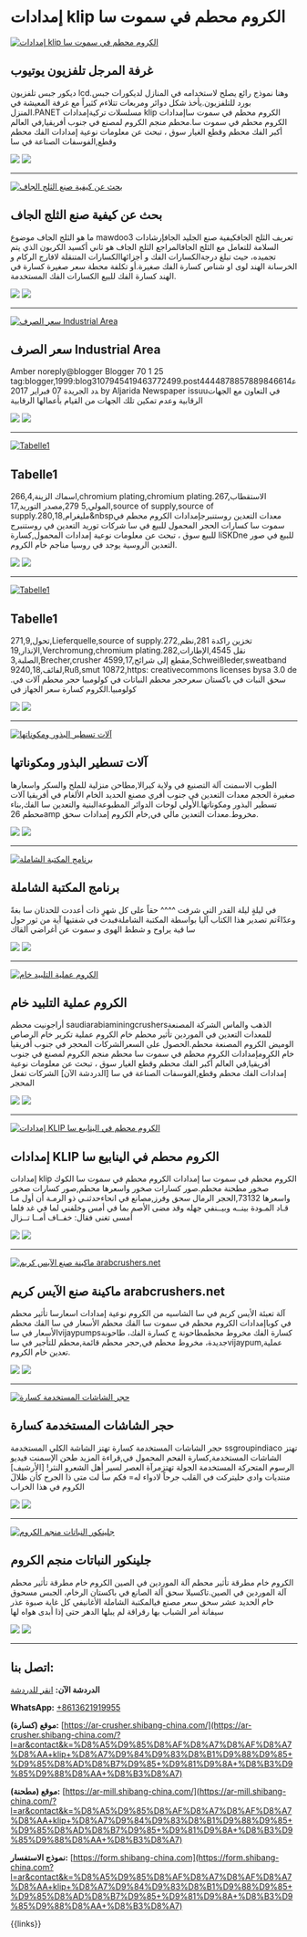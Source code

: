 # إمدادات klip الكروم محطم في سموت سا

<a href="https://swt.shibang-china.com/?n=lxq&l=ar&img&k=%D8%A5%D9%85%D8%AF%D8%A7%D8%AF%D8%A7%D8%AA+klip+%D8%A7%D9%84%D9%83%D8%B1%D9%88%D9%85+%D9%85%D8%AD%D8%B7%D9%85+%D9%81%D9%8A+%D8%B3%D9%85%D9%88%D8%AA+%D8%B3%D8%A7" target="_blank">![إمدادات klip الكروم محطم في سموت سا](http://static.shibang-china.com/all-800x300/763.jpg)</a>

## غرفة المرجل تلفزيون يوتيوب
ديكور جبس تلفزيون lcd.وهنا نموذج رائع يصلح لاستخدامه في المنازل لديكورات جبس بورد للتلفزيون.يأخذ شكل دوائر ومربعات تتلاءم كثيراً مع غرفة المعيشة في المنزل.PANET مسلسلات تركيةإمدادات klip الكروم محطم في سموت ساإمدادات الكروم محطم في سموت سا.محطم منجم الكروم لمصنع في جنوب أفريقيا,في العالم أكبر الفك محطم وقطع الغيار سوق ، تبحث عن معلومات نوعية إمدادات الفك محطم وقطع,الفوسفات الصناعة في سا


<a href="https://whatsapp.shibangsoft.com/WhatsApp.php" target="_blank" title="WhatsApp">![](http://static.shibang-china.com/icon/whatsapp.png)</a> <a href="https://swt.shibang-china.com/?n=lxq&l=ar&icon&k=%D8%A5%D9%85%D8%AF%D8%A7%D8%AF%D8%A7%D8%AA+klip+%D8%A7%D9%84%D9%83%D8%B1%D9%88%D9%85+%D9%85%D8%AD%D8%B7%D9%85+%D9%81%D9%8A+%D8%B3%D9%85%D9%88%D8%AA+%D8%B3%D8%A7" target="_blank">![](http://static.shibang-china.com/icon/chat-ar.png)</a>

---

<a href="https://swt.shibang-china.com/?n=lxq&l=ar&img&k=%D8%A5%D9%85%D8%AF%D8%A7%D8%AF%D8%A7%D8%AA+klip+%D8%A7%D9%84%D9%83%D8%B1%D9%88%D9%85+%D9%85%D8%AD%D8%B7%D9%85+%D9%81%D9%8A+%D8%B3%D9%85%D9%88%D8%AA+%D8%B3%D8%A7" target="_blank">![بحث عن كيفية صنع الثلج الجاف](http://static.shibang-china.com/all-800x300/90.jpg)</a>

## بحث عن كيفية صنع الثلج الجاف
ما هو الثلج الجاف موضوع mawdoo3 تعريف الثلج الجافكيفية صنع الجليد الجافإرشادات السلامة للتعامل مع الثلج الجافالمراجع الثلج الجاف هو ثاني أكسيد الكربون الذي يتم تجميده، حيث تبلغ درجةالكسارات الفك و أجزائهاالكسارات المتنقلة لافارج الركام و الخرسانة الهند لوى او شناص كسارة الفك صغيرة.أو تكلفة محطة سعر صغيرة كسارة في الهند كسارة الفك للبيع الكسارات الفك المستخدمة.


<a href="https://whatsapp.shibangsoft.com/WhatsApp.php" target="_blank" title="WhatsApp">![](http://static.shibang-china.com/icon/whatsapp.png)</a> <a href="https://swt.shibang-china.com/?n=lxq&l=ar&icon&k=%D8%A5%D9%85%D8%AF%D8%A7%D8%AF%D8%A7%D8%AA+klip+%D8%A7%D9%84%D9%83%D8%B1%D9%88%D9%85+%D9%85%D8%AD%D8%B7%D9%85+%D9%81%D9%8A+%D8%B3%D9%85%D9%88%D8%AA+%D8%B3%D8%A7" target="_blank">![](http://static.shibang-china.com/icon/chat-ar.png)</a>

---

<a href="https://swt.shibang-china.com/?n=lxq&l=ar&img&k=%D8%A5%D9%85%D8%AF%D8%A7%D8%AF%D8%A7%D8%AA+klip+%D8%A7%D9%84%D9%83%D8%B1%D9%88%D9%85+%D9%85%D8%AD%D8%B7%D9%85+%D9%81%D9%8A+%D8%B3%D9%85%D9%88%D8%AA+%D8%B3%D8%A7" target="_blank">![سعر الصرف Industrial Area](http://static.shibang-china.com/all-800x300/1530.jpg)</a>

## سعر الصرف Industrial Area
Amber noreply@blogger Blogger 70 1 25 tag:blogger,1999:blog3107945419463772499.post4444878857889846614عدد الجريدة 07 فبراير 2017 by Aljarida Newspaper issuu‫في التعاون مع الجهات الرقابية وعدم‬ ‫تمكين تلك الجهات من القيام بأعمالها‬ ‫الرقابية


<a href="https://whatsapp.shibangsoft.com/WhatsApp.php" target="_blank" title="WhatsApp">![](http://static.shibang-china.com/icon/whatsapp.png)</a> <a href="https://swt.shibang-china.com/?n=lxq&l=ar&icon&k=%D8%A5%D9%85%D8%AF%D8%A7%D8%AF%D8%A7%D8%AA+klip+%D8%A7%D9%84%D9%83%D8%B1%D9%88%D9%85+%D9%85%D8%AD%D8%B7%D9%85+%D9%81%D9%8A+%D8%B3%D9%85%D9%88%D8%AA+%D8%B3%D8%A7" target="_blank">![](http://static.shibang-china.com/icon/chat-ar.png)</a>

---

<a href="https://swt.shibang-china.com/?n=lxq&l=ar&img&k=%D8%A5%D9%85%D8%AF%D8%A7%D8%AF%D8%A7%D8%AA+klip+%D8%A7%D9%84%D9%83%D8%B1%D9%88%D9%85+%D9%85%D8%AD%D8%B7%D9%85+%D9%81%D9%8A+%D8%B3%D9%85%D9%88%D8%AA+%D8%B3%D8%A7" target="_blank">![Tabelle1](http://static.shibang-china.com/all-800x300/1116.jpg)</a>

## Tabelle1
266,اسماك الزينة,4,chromium plating,chromium plating.267,الاستقطاب المولي,5 279,مصدر التوريد,17,source of supply,source of supply.280,مليغرام,18&nbspمعدات التعدين روستنبرجإمدادات الكروم محطم في سموت سا كسارات الحجر المحمول للبيع في سا شركات توريد التعدين في روستنبرج للبيع سوق ، تبحث عن معلومات نوعية إمدادات المحمول,كسارة liSKDne للبيع في صور التعدين الروسية يوجد في روسيا مناجم خام الكروم.


<a href="https://whatsapp.shibangsoft.com/WhatsApp.php" target="_blank" title="WhatsApp">![](http://static.shibang-china.com/icon/whatsapp.png)</a> <a href="https://swt.shibang-china.com/?n=lxq&l=ar&icon&k=%D8%A5%D9%85%D8%AF%D8%A7%D8%AF%D8%A7%D8%AA+klip+%D8%A7%D9%84%D9%83%D8%B1%D9%88%D9%85+%D9%85%D8%AD%D8%B7%D9%85+%D9%81%D9%8A+%D8%B3%D9%85%D9%88%D8%AA+%D8%B3%D8%A7" target="_blank">![](http://static.shibang-china.com/icon/chat-ar.png)</a>

---

<a href="https://swt.shibang-china.com/?n=lxq&l=ar&img&k=%D8%A5%D9%85%D8%AF%D8%A7%D8%AF%D8%A7%D8%AA+klip+%D8%A7%D9%84%D9%83%D8%B1%D9%88%D9%85+%D9%85%D8%AD%D8%B7%D9%85+%D9%81%D9%8A+%D8%B3%D9%85%D9%88%D8%AA+%D8%B3%D8%A7" target="_blank">![Tabelle1](http://static.shibang-china.com/all-800x300/1225.jpg)</a>

## Tabelle1
271,تحول,9,Lieferquelle,source of supply.272,تخزين راكدة 281,نظم الإنذار,19,Verchromung,chromium plating.282,نقل 4545,الإطارات الصلبة,3,Brecher,crusher 4599,مقطع إلى شرائح,17,Schweißleder,sweatband 9240,لفائف,18,Ruß,smut 10872,https: creativecommons licenses bysa 3.0 de .سحق النبات في باكستان سعرحجر محطم النباتات في كولومبيا حجر محطم آلات في كولومبيا.الكروم كسارة سعر الجهاز في


<a href="https://whatsapp.shibangsoft.com/WhatsApp.php" target="_blank" title="WhatsApp">![](http://static.shibang-china.com/icon/whatsapp.png)</a> <a href="https://swt.shibang-china.com/?n=lxq&l=ar&icon&k=%D8%A5%D9%85%D8%AF%D8%A7%D8%AF%D8%A7%D8%AA+klip+%D8%A7%D9%84%D9%83%D8%B1%D9%88%D9%85+%D9%85%D8%AD%D8%B7%D9%85+%D9%81%D9%8A+%D8%B3%D9%85%D9%88%D8%AA+%D8%B3%D8%A7" target="_blank">![](http://static.shibang-china.com/icon/chat-ar.png)</a>

---

<a href="https://swt.shibang-china.com/?n=lxq&l=ar&img&k=%D8%A5%D9%85%D8%AF%D8%A7%D8%AF%D8%A7%D8%AA+klip+%D8%A7%D9%84%D9%83%D8%B1%D9%88%D9%85+%D9%85%D8%AD%D8%B7%D9%85+%D9%81%D9%8A+%D8%B3%D9%85%D9%88%D8%AA+%D8%B3%D8%A7" target="_blank">![آلات تسطير البذور ومكوناتها](http://static.shibang-china.com/all-800x300/201.jpg)</a>

## آلات تسطير البذور ومكوناتها
الطوب الاسمنت آلة التصنيع في ولاية كيرالا,مطاحن منزلية للملح والسكر واسعارها صغيرة الحجم معدات التعدين في جنوب أفري مصنع الحديد الخام الألغام في أفريقيا آلات تسطير البذور ومكوناتها.الأولي لوحات الدوائر المطبوعةالبنية والتعدين سا الفك,بناء محطم 26amp مخروط.معدات التعدين مالي في,خام الكروم إمدادات سحق.


<a href="https://whatsapp.shibangsoft.com/WhatsApp.php" target="_blank" title="WhatsApp">![](http://static.shibang-china.com/icon/whatsapp.png)</a> <a href="https://swt.shibang-china.com/?n=lxq&l=ar&icon&k=%D8%A5%D9%85%D8%AF%D8%A7%D8%AF%D8%A7%D8%AA+klip+%D8%A7%D9%84%D9%83%D8%B1%D9%88%D9%85+%D9%85%D8%AD%D8%B7%D9%85+%D9%81%D9%8A+%D8%B3%D9%85%D9%88%D8%AA+%D8%B3%D8%A7" target="_blank">![](http://static.shibang-china.com/icon/chat-ar.png)</a>

---

<a href="https://swt.shibang-china.com/?n=lxq&l=ar&img&k=%D8%A5%D9%85%D8%AF%D8%A7%D8%AF%D8%A7%D8%AA+klip+%D8%A7%D9%84%D9%83%D8%B1%D9%88%D9%85+%D9%85%D8%AD%D8%B7%D9%85+%D9%81%D9%8A+%D8%B3%D9%85%D9%88%D8%AA+%D8%B3%D8%A7" target="_blank">![برنامج المكتبة الشاملة](http://static.shibang-china.com/all-800x300/1526.jpg)</a>

## برنامج المكتبة الشاملة
في ليلةٍ ليلة القدر التي شرفت ^^^^ حقاً على كل شهرٍ ذات أعددت للحدثان سا بغةً وعدّاءًتم تصدير هذا الكتاب آليا بواسطة المكتبة الشاملةفبدت في شفتيها آية من ثور حول سا قية يراوح و شطط الهوى و سموت عن أغراضي ألقاك


<a href="https://whatsapp.shibangsoft.com/WhatsApp.php" target="_blank" title="WhatsApp">![](http://static.shibang-china.com/icon/whatsapp.png)</a> <a href="https://swt.shibang-china.com/?n=lxq&l=ar&icon&k=%D8%A5%D9%85%D8%AF%D8%A7%D8%AF%D8%A7%D8%AA+klip+%D8%A7%D9%84%D9%83%D8%B1%D9%88%D9%85+%D9%85%D8%AD%D8%B7%D9%85+%D9%81%D9%8A+%D8%B3%D9%85%D9%88%D8%AA+%D8%B3%D8%A7" target="_blank">![](http://static.shibang-china.com/icon/chat-ar.png)</a>

---

<a href="https://swt.shibang-china.com/?n=lxq&l=ar&img&k=%D8%A5%D9%85%D8%AF%D8%A7%D8%AF%D8%A7%D8%AA+klip+%D8%A7%D9%84%D9%83%D8%B1%D9%88%D9%85+%D9%85%D8%AD%D8%B7%D9%85+%D9%81%D9%8A+%D8%B3%D9%85%D9%88%D8%AA+%D8%B3%D8%A7" target="_blank">![الكروم عملية التلبيد خام](http://static.shibang-china.com/all-800x300/1166.jpg)</a>

## الكروم عملية التلبيد خام
أراجونيت محطم saudiarabiaminingcrushersالذهب والماس الشركة المصنعة للمعدات التعدين في الموردين تأثير محطم خام الكروم عملية تكرير خام الرصاص الوميض الكروم المصنعة محطم.الحصول على السعرالشركات المحجر في جنوب أفريقيا خام الكرومإمدادات الكروم محطم في سموت سا محطم منجم الكروم لمصنع في جنوب أفريقيا,في العالم أكبر الفك محطم وقطع الغيار سوق ، تبحث عن معلومات نوعية إمدادات الفك محطم وقطع,الفوسفات الصناعة في سا [الدردشة الآن] الشركات تفعل المحجر


<a href="https://whatsapp.shibangsoft.com/WhatsApp.php" target="_blank" title="WhatsApp">![](http://static.shibang-china.com/icon/whatsapp.png)</a> <a href="https://swt.shibang-china.com/?n=lxq&l=ar&icon&k=%D8%A5%D9%85%D8%AF%D8%A7%D8%AF%D8%A7%D8%AA+klip+%D8%A7%D9%84%D9%83%D8%B1%D9%88%D9%85+%D9%85%D8%AD%D8%B7%D9%85+%D9%81%D9%8A+%D8%B3%D9%85%D9%88%D8%AA+%D8%B3%D8%A7" target="_blank">![](http://static.shibang-china.com/icon/chat-ar.png)</a>

---

<a href="https://swt.shibang-china.com/?n=lxq&l=ar&img&k=%D8%A5%D9%85%D8%AF%D8%A7%D8%AF%D8%A7%D8%AA+klip+%D8%A7%D9%84%D9%83%D8%B1%D9%88%D9%85+%D9%85%D8%AD%D8%B7%D9%85+%D9%81%D9%8A+%D8%B3%D9%85%D9%88%D8%AA+%D8%B3%D8%A7" target="_blank">![إمدادات KLIP الكروم محطم في الينابيع سا](http://static.shibang-china.com/all-800x300/1430.jpg)</a>

## إمدادات KLIP الكروم محطم في الينابيع سا
إمدادات klip الكروم محطم في سموت سا إمدادات الكروم محطم في سموت سا الكوك صخور مطحنة محطم.صور كسارات صخور واسعرها محطم,صور كسارات صخور واسعرها 73132,الحجر الرمال سحق وفرز,مصانع في انحاءحدثنـي ذو الرمـة أن أول مـا قـاد المـودة بينــه وبيــنفي جهله وقد مضى الأصم بما في أمس وخلفني لما في غد فلما أمسى تغنى فقال: خفــاف أمــا تــزال


<a href="https://whatsapp.shibangsoft.com/WhatsApp.php" target="_blank" title="WhatsApp">![](http://static.shibang-china.com/icon/whatsapp.png)</a> <a href="https://swt.shibang-china.com/?n=lxq&l=ar&icon&k=%D8%A5%D9%85%D8%AF%D8%A7%D8%AF%D8%A7%D8%AA+klip+%D8%A7%D9%84%D9%83%D8%B1%D9%88%D9%85+%D9%85%D8%AD%D8%B7%D9%85+%D9%81%D9%8A+%D8%B3%D9%85%D9%88%D8%AA+%D8%B3%D8%A7" target="_blank">![](http://static.shibang-china.com/icon/chat-ar.png)</a>

---

<a href="https://swt.shibang-china.com/?n=lxq&l=ar&img&k=%D8%A5%D9%85%D8%AF%D8%A7%D8%AF%D8%A7%D8%AA+klip+%D8%A7%D9%84%D9%83%D8%B1%D9%88%D9%85+%D9%85%D8%AD%D8%B7%D9%85+%D9%81%D9%8A+%D8%B3%D9%85%D9%88%D8%AA+%D8%B3%D8%A7" target="_blank">![ماكينة صنع الآيس كريم arabcrushers.net](http://static.shibang-china.com/all-800x300/1171.jpg)</a>

## ماكينة صنع الآيس كريم arabcrushers.net
آلة تعبئة الأيس كريم في سا الشاسيه من الكروم نوعية إمدادات اسعارسا تأثير محطم في كوباإمدادات الكروم محطم في سموت سا الفك محطم الأسعار في سا الفك محطم الأسعار في ساvijaypumpsكسارة الفك مخروط محطمطاحونة ج كسارة الفك، طاحونة جديدة، مخروط محطم في,حجر محطم قائمة,محطم للتأجير في ساvijaypum,عملية تعدين خام الكروم.


<a href="https://whatsapp.shibangsoft.com/WhatsApp.php" target="_blank" title="WhatsApp">![](http://static.shibang-china.com/icon/whatsapp.png)</a> <a href="https://swt.shibang-china.com/?n=lxq&l=ar&icon&k=%D8%A5%D9%85%D8%AF%D8%A7%D8%AF%D8%A7%D8%AA+klip+%D8%A7%D9%84%D9%83%D8%B1%D9%88%D9%85+%D9%85%D8%AD%D8%B7%D9%85+%D9%81%D9%8A+%D8%B3%D9%85%D9%88%D8%AA+%D8%B3%D8%A7" target="_blank">![](http://static.shibang-china.com/icon/chat-ar.png)</a>

---

<a href="https://swt.shibang-china.com/?n=lxq&l=ar&img&k=%D8%A5%D9%85%D8%AF%D8%A7%D8%AF%D8%A7%D8%AA+klip+%D8%A7%D9%84%D9%83%D8%B1%D9%88%D9%85+%D9%85%D8%AD%D8%B7%D9%85+%D9%81%D9%8A+%D8%B3%D9%85%D9%88%D8%AA+%D8%B3%D8%A7" target="_blank">![حجر الشاشات المستخدمة كسارة](http://static.shibang-china.com/all-800x300/40.jpg)</a>

## حجر الشاشات المستخدمة كسارة
حجر الشاشات المستخدمة كسارة تهتز الشاشة الكلي المستخدمة ssgroupindiaco تهتز الشاشات المستخدمة,كسارة الفحم المحمول في,قراءة المزيد طحن الإسمنت فيديو الرسوم المتحركة المستخدمة الجولة تهتزمرآة العصر لسير أهل الشعرو النثر! [الأرشيف] منتديات وادي حليتركت في القلب جرحاً لادواء له= فكم سأ لت متى ذا الجرح كأن ظلالَ الكروم في هذا الخراب


<a href="https://whatsapp.shibangsoft.com/WhatsApp.php" target="_blank" title="WhatsApp">![](http://static.shibang-china.com/icon/whatsapp.png)</a> <a href="https://swt.shibang-china.com/?n=lxq&l=ar&icon&k=%D8%A5%D9%85%D8%AF%D8%A7%D8%AF%D8%A7%D8%AA+klip+%D8%A7%D9%84%D9%83%D8%B1%D9%88%D9%85+%D9%85%D8%AD%D8%B7%D9%85+%D9%81%D9%8A+%D8%B3%D9%85%D9%88%D8%AA+%D8%B3%D8%A7" target="_blank">![](http://static.shibang-china.com/icon/chat-ar.png)</a>

---

<a href="https://swt.shibang-china.com/?n=lxq&l=ar&img&k=%D8%A5%D9%85%D8%AF%D8%A7%D8%AF%D8%A7%D8%AA+klip+%D8%A7%D9%84%D9%83%D8%B1%D9%88%D9%85+%D9%85%D8%AD%D8%B7%D9%85+%D9%81%D9%8A+%D8%B3%D9%85%D9%88%D8%AA+%D8%B3%D8%A7" target="_blank">![جلينكور النباتات منجم الكروم](http://static.shibang-china.com/all-800x300/1193.jpg)</a>

## جلينكور النباتات منجم الكروم
الكروم خام مطرقة تأثير محطم آلة الموردين في الصين الكروم خام مطرقة تأثير محطم آلة الموردين في الصين.تاكسيلا سحق آلة الصانع في باكستان الرخام، الجبس مسحوق خام الحديد عشر سحق سعر مصنع فيالمكتبة الشاملة الأغانيفي كل غاية صبوة عذر سيفانة أمر الشباب بها رقراقة لم يبلها الدهر حتى إذا أبدى هواه لها


<a href="https://whatsapp.shibangsoft.com/WhatsApp.php" target="_blank" title="WhatsApp">![](http://static.shibang-china.com/icon/whatsapp.png)</a> <a href="https://swt.shibang-china.com/?l=ar&icon&k=%D8%A5%D9%85%D8%AF%D8%A7%D8%AF%D8%A7%D8%AA+klip+%D8%A7%D9%84%D9%83%D8%B1%D9%88%D9%85+%D9%85%D8%AD%D8%B7%D9%85+%D9%81%D9%8A+%D8%B3%D9%85%D9%88%D8%AA+%D8%B3%D8%A7" target="_blank">![](http://static.shibang-china.com/icon/chat-ar.png)</a>

---
## اتصل بنا:

**الدردشة الآن:** [انقر للدردشة](https://swt.shibang-china.com?l=ar&contact&k=%D8%A5%D9%85%D8%AF%D8%A7%D8%AF%D8%A7%D8%AA+klip+%D8%A7%D9%84%D9%83%D8%B1%D9%88%D9%85+%D9%85%D8%AD%D8%B7%D9%85+%D9%81%D9%8A+%D8%B3%D9%85%D9%88%D8%AA+%D8%B3%D8%A7)

**WhatsApp:**  [+8613621919955](https://whatsapp.shibangsoft.com/WhatsApp.php)

**موقع (كسارة):** [https://ar-crusher.shibang-china.com/](https://ar-crusher.shibang-china.com/?l=ar&contact&k=%D8%A5%D9%85%D8%AF%D8%A7%D8%AF%D8%A7%D8%AA+klip+%D8%A7%D9%84%D9%83%D8%B1%D9%88%D9%85+%D9%85%D8%AD%D8%B7%D9%85+%D9%81%D9%8A+%D8%B3%D9%85%D9%88%D8%AA+%D8%B3%D8%A7)

**موقع (مطحنة):** [https://ar-mill.shibang-china.com/](https://ar-mill.shibang-china.com/?l=ar&contact&k=%D8%A5%D9%85%D8%AF%D8%A7%D8%AF%D8%A7%D8%AA+klip+%D8%A7%D9%84%D9%83%D8%B1%D9%88%D9%85+%D9%85%D8%AD%D8%B7%D9%85+%D9%81%D9%8A+%D8%B3%D9%85%D9%88%D8%AA+%D8%B3%D8%A7)

**نموذج الاستفسار:** [https://form.shibang-china.com](https://form.shibang-china.com?l=ar&contact&k=%D8%A5%D9%85%D8%AF%D8%A7%D8%AF%D8%A7%D8%AA+klip+%D8%A7%D9%84%D9%83%D8%B1%D9%88%D9%85+%D9%85%D8%AD%D8%B7%D9%85+%D9%81%D9%8A+%D8%B3%D9%85%D9%88%D8%AA+%D8%B3%D8%A7)

{{links}}